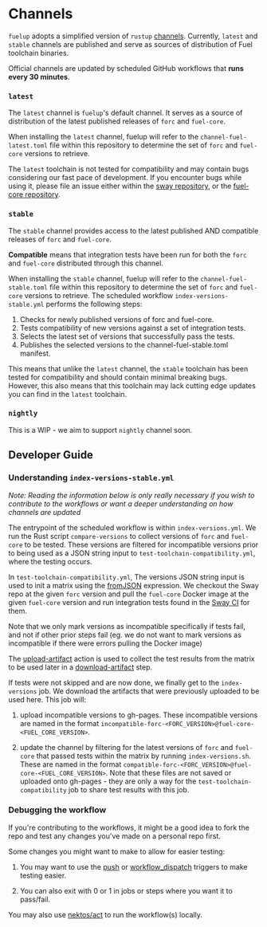 # Channels

`fuelup` adopts a simplified version of `rustup` [channels](https://rust-lang.github.io/rustup/concepts/channels.html). Currently, `latest` and `stable` channels are published and serve as sources of distribution of Fuel toolchain binaries.

Official channels are updated by scheduled GitHub workflows that **runs every 30 minutes**.

### `latest`

The `latest` channel is `fuelup`'s default channel. It serves as a source of distribution of the latest published releases of `forc` and `fuel-core`.

When installing the `latest` channel, fuelup will refer to the `channel-fuel-latest.toml` file within this repository to determine the set of `forc` and `fuel-core` versions to retrieve.

The `latest` toolchain is not tested for compatibility and may contain bugs considering our fast pace of development. If you encounter bugs while using it, please file an issue either within the [sway repository](https://github.com/FuelLabs/sway), or the [fuel-core repository](https://github.com/FuelLabs/fuel-core).

### `stable`

The `stable` channel provides access to the latest published AND compatible releases of `forc` and `fuel-core`.

__Compatible__ means that integration tests have been run for both the `forc` and `fuel-core` distributed through this channel.

When installing the `stable` channel, fuelup will refer to the `channel-fuel-stable.toml` file within this repository to determine the set of `forc` and `fuel-core` versions to retrieve. The scheduled workflow `index-versions-stable.yml` performs the following steps:

1. Checks for newly published versions of forc and fuel-core.
2. Tests compatibility of new versions against a set of integration tests.
3. Selects the latest set of versions that successfully pass the tests.
4. Publishes the selected versions to the channel-fuel-stable.toml manifest.

This means that unlike the `latest` channel, the `stable` toolchain has been tested for compatibility and should contain minimal breaking bugs. However, this also means that this toolchain may lack cutting edge updates you can find in the `latest` toolchain.

### `nightly`

This is a WIP - we aim to support `nightly` channel soon. 

## Developer Guide

### Understanding `index-versions-stable.yml`

_Note: Reading the information below is only really necessary if you wish to contribute to the workflows or want a deeper understanding on how channels are updated_

The entrypoint of the scheduled workflow is within `index-versions.yml`. We run the Rust script `compare-versions` to collect versions of `forc` and `fuel-core` to be tested. These versions are filtered for incompatible versions prior to being used as a JSON string input to `test-toolchain-compatibility.yml`, where the testing occurs.

In `test-toolchain-compatibility.yml`, The versions JSON string input is used to init a matrix using the [fromJSON](https://docs.github.com/en/actions/learn-github-actions/expressions#fromjson) expression. We checkout the Sway repo at the given `forc` version and pull the `fuel-core` Docker image at the given `fuel-core` version and run integration tests found in the [Sway CI](https://github.com/FuelLabs/sway/blob/3bd8eaf4a0f11a3009c9421100cc06c2e897b6c2/.github/workflows/ci.yml#L229-L270) for them.

Note that we only mark versions as incompatible specifically if tests fail, and not if other prior steps fail (eg. we do not want to mark versions as incompatible if there were errors pulling the Docker image)

The [upload-artifact](https://github.com/actions/upload-artifact) action is used to collect the test results from the matrix to be used later in a [download-artifact](https://github.com/actions/download-artifact) step.

If tests were not skipped and are now done, we finally get to the `index-versions` job. We download the artifacts that were previously uploaded to be used here. This job will:

1. upload incompatible versions to gh-pages. These incompatible versions are named in the format `incompatible-forc-<FORC_VERSION>@fuel-core-<FUEL_CORE_VERSION>`.

2. update the channel by filtering for the latest versions of `forc` and `fuel-core` that passed tests within the matrix by running `index-versions.sh`. These are named in the format `compatible-forc-<FORC_VERSION>@fuel-core-<FUEL_CORE_VERSION>`. Note that these files are not saved or uploaded onto gh-pages - they are only a way for the `test-toolchain-compatibility` job to share test results with this job.

### Debugging the workflow

If you're contributing to the workflows, it might be a good idea to fork the repo and test any changes you've made on a personal repo first.

Some changes you might want to make to allow for easier testing:

1. You may want to use the [push](https://docs.github.com/en/actions/using-workflows/triggering-a-workflow#using-a-single-event) or [workflow_dispatch](https://docs.github.com/en/actions/using-workflows/triggering-a-workflow#defining-inputs-for-manually-triggered-workflows) triggers to make testing easier.

2. You can also exit with 0 or 1 in jobs or steps where you want it to pass/fail.

You may also use [nektos/act](https://github.com/nektos/act) to run the workflow(s) locally.
